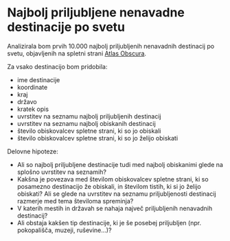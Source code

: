 # Najbolj priljubljene nenavadne destinacije po svetu

Analizirala bom prvih 10.000 najbolj priljubljenih nenavadnih destinacij po svetu, objavljenih na spletni strani [Atlas Obscura](https://www.atlasobscura.com/places?sort=likes_count).

Za vsako destinacijo bom pridobila:
* ime destinacije
* koordinate
* kraj
* državo
* kratek opis
* uvrstitev na seznamu najbolj priljubljenih destinacij
* uvrstitev na seznamu najbolj obiskanih destinacij
* število obiskovalcev spletne strani, ki so jo obiskali
* število obiskovalcev spletne strani, ki so jo želijo obiskati

Delovne hipoteze:
* Ali so najbolj priljubljene destinacije tudi med najbolj obiskanimi glede na splošno uvrstitev na seznamih?
* Kakšna je povezava med številom obiskovalcev spletne strani, ki so posamezno destinacijo že obiskali, in številom tistih, ki si jo želijo obiskati? Ali se glede na uvrstitev na seznamu priljubljenosti destinacij razmerje med tema številoma spreminja?
* V katerih mestih in državah se nahaja največ priljubljenih nenavadnih destinacij?
* Ali obstaja kakšen tip destinacije, ki je še posebej priljubljen (npr. pokopališča, muzeji, ruševine...)?


